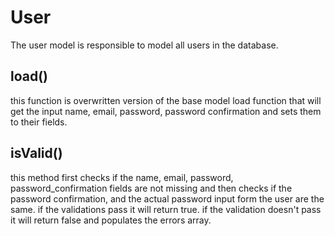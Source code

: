 # User

The user model is responsible to model all users in the database.

## load()

this function is overwritten version of the base model load function that will get the input name, email, password,
password confirmation and sets them to their fields.

## isValid()

this method first checks if the name, email, password, password_confirmation fields are not missing and then checks if
the password confirmation, and the actual password input form the user are the same. if the validations pass it will
return true. if the validation doesn't pass it will return false and populates the errors array.
